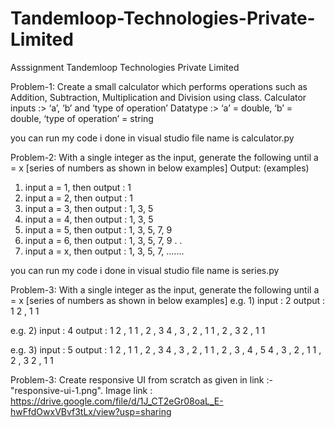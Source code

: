 # Tandemloop-Technologies-Private-Limited
Asssignment
Tandemloop Technologies Private Limited

Problem-1: Create a small calculator which performs operations such as Addition, Subtraction, Multiplication and Division using class.
Calculator inputs :> ‘a’, ‘b’ and ‘type of operation’
Datatype :> ‘a’ = double, ‘b’ = double, ‘type of operation’ = string

you can run  my code i done in visual studio 
file name is calculator.py


Problem-2: With a single integer as the input, generate the following until a = x [series of numbers as shown in below examples]
Output: (examples)
1) input a = 1, then output : 1
2) input a = 2, then output : 1
3) input a = 3, then output : 1, 3, 5
4) input a = 4, then output : 1, 3, 5
5) input a = 5, then output : 1, 3, 5, 7, 9
6) input a = 6, then output : 1, 3, 5, 7, 9
.
.
7) input a = x, then output : 1, 3, 5, 7, .......

you can run my code i done in visual studio file name is series.py


Problem-3: With a single integer as the input, generate the following until a = x [series of numbers as shown in below examples]
e.g. 1)
input : 2
output : 1
2 , 1
1

e.g. 2)
input : 4
output : 1
2 , 1
1 , 2 , 3
4 , 3 , 2 , 1
1 , 2 , 3
2 , 1
1

e.g. 3)
input : 5
output : 1
2 , 1
1 , 2 , 3
4 , 3 , 2 , 1
1 , 2 , 3 , 4 , 5
4 , 3 , 2 , 1
1 , 2 , 3
2 , 1
1


Problem-3: Create responsive UI from scratch as given in link :- "responsive-ui-1.png".
Image link : https://drive.google.com/file/d/1J_CT2eGr08oaL_E-hwFfdOwxVBvf3tLx/view?usp=sharing
